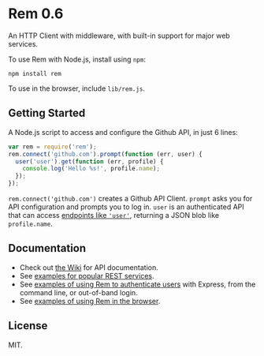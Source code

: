 # Rem 0.6

An HTTP Client with middleware, with built-in support for major web services.

To use Rem with Node.js, install using `npm`:

    npm install rem

To use in the browser, include `lib/rem.js`.

## Getting Started

A Node.js script to access and configure the Github API, in just 6 lines:

```javascript
var rem = require('rem');
rem.connect('github.com').prompt(function (err, user) {
  user('user').get(function (err, profile) {
    console.log('Hello %s!', profile.name);
  });
});
```

`rem.connect('github.com')` creates a Github API Client. `prompt` asks you for API configuration and prompts you to log in. `user` is an authenticated API that can access [endpoints like `'user'`](http://developer.github.com/v3/users/#get-the-authenticated-user), returning a JSON blob like `profile.name`.

## Documentation

* Check out [the Wiki](https://github.com/tcr/rem-js/wiki) for API documentation.
* See [examples for popular REST services](https://github.com/tcr/rem-js/tree/master/examples/services).
* See [examples of using Rem to authenticate users](https://github.com/tcr/rem-js/tree/master/examples/auth) with Express, from the command line, or out-of-band login.
* See [examples of using Rem in the browser](https://github.com/tcr/rem-js/tree/master/examples/browser).

## License

MIT.